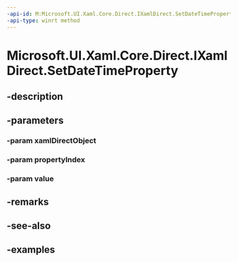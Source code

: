 ```yaml
---
-api-id: M:Microsoft.UI.Xaml.Core.Direct.IXamlDirect.SetDateTimeProperty(Microsoft.UI.Xaml.Core.Direct.XamlDirectObject,Microsoft.UI.Xaml.Core.Direct.XamlPropertyIndex,Windows.Foundation.DateTime)
-api-type: winrt method
---
```


<!-- Method syntax.
public void IXamlDirect.SetDateTimeProperty(XamlDirectObject xamlDirectObject, XamlPropertyIndex propertyIndex, DateTime value)
-->

# Microsoft.UI.Xaml.Core.Direct.IXamlDirect.SetDateTimeProperty

## -description

## -parameters
### -param xamlDirectObject

### -param propertyIndex

### -param value

## -remarks

## -see-also

## -examples

